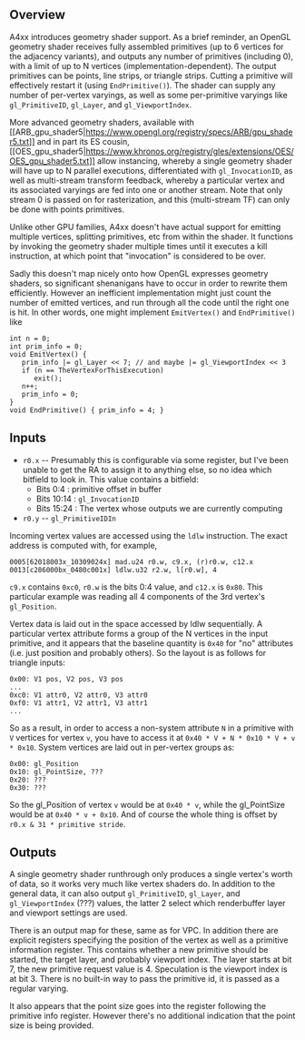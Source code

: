 Overview
--------

A4xx introduces geometry shader support. As a brief reminder, an OpenGL geometry shader receives fully assembled primitives (up to 6 vertices for the adjacency variants), and outputs any number of primitives (including 0), with a limit of up to N vertices (implementation-dependent). The output primitives can be points, line strips, or triangle strips. Cutting a primitive will effectively restart it (using `EndPrimitive()`). The shader can supply any number of per-vertex varyings, as well as some per-primitive varyings like `gl_PrimitiveID`, `gl_Layer`, and `gl_ViewportIndex`.

More advanced geometry shaders, available with [[ARB_gpu_shader5|https://www.opengl.org/registry/specs/ARB/gpu_shader5.txt]] and in part its ES cousin, [[OES_gpu_shader5|https://www.khronos.org/registry/gles/extensions/OES/OES_gpu_shader5.txt]] allow instancing, whereby a single geometry shader will have up to N parallel executions, differentiated with `gl_InvocationID`, as well as multi-stream transform feedback, whereby a particular vertex and its associated varyings are fed into one or another stream. Note that only stream 0 is passed on for rasterization, and this (multi-stream TF) can only be done with points primitives.

Unlike other GPU families, A4xx doesn't have actual support for emitting multiple vertices, splitting primitives, etc from within the shader. It functions by invoking the geometry shader multiple times until it executes a kill instruction, at which point that "invocation" is considered to be over.

Sadly this doesn't map nicely onto how OpenGL expresses geometry shaders, so significant shenanigans have to occur in order to rewrite them efficiently. However an inefficient implementation might just count the number of emitted vertices, and run through all the code until the right one is hit. In other words, one might implement `EmitVertex()` and `EndPrimitive()` like

    int n = 0;
    int prim_info = 0;
    void EmitVertex() {
       prim_info |= gl_Layer << 7; // and maybe |= gl_ViewportIndex << 3
       if (n == TheVertexForThisExecution)
          exit();
       n++;
       prim_info = 0;
    }
    void EndPrimitive() { prim_info = 4; }

Inputs
------
* `r0.x` -- Presumably this is configurable via some register, but I've been unable to get the RA to assign it to anything else, so no idea which bitfield to look in. This value contains a bitfield:
  * Bits 0:4 : primitive offset in buffer
  * Bits 10:14 : `gl_InvocationID`
  * Bits 15:24 : The vertex whose outputs we are currently computing
* `r0.y` -- `gl_PrimitiveIDIn`

Incoming vertex values are accessed using the `ldlw` instruction. The exact address is computed with, for example,

    0005[62018003x_10309024x] mad.u24 r0.w, c9.x, (r)r0.w, c12.x
    0013[c286000bx_0480c001x] ldlw.u32 r2.w, l[r0.w], 4

`c9.x` contains `0xc0`, `r0.w` is the bits 0:4 value, and `c12.x` is `0x80`. This particular example was reading all 4 components of the 3rd vertex's `gl_Position`.

Vertex data is laid out in the space accessed by ldlw sequentially. A particular vertex attribute forms a group of the N vertices in the input primitive, and it appears that the baseline quantity is `0x40` for "no" attributes (i.e. just position and probably others). So the layout is as follows for triangle inputs:

    0x00: V1 pos, V2 pos, V3 pos
    ...
    0xc0: V1 attr0, V2 attr0, V3 attr0
    0xf0: V1 attr1, V2 attr1, V3 attr1
    ...

So as a result, in order to access a non-system attribute `N` in a primitive with `V` vertices for vertex `v`, you have to access it at `0x40 * V + N * 0x10 * V + v * 0x10`. System vertices are laid out in per-vertex groups as:

    0x00: gl_Position
    0x10: gl_PointSize, ???
    0x20: ???
    0x30: ???

So the gl_Position of vertex `v` would be at `0x40 * v`, while the gl_PointSize would be at `0x40 * v + 0x10`. And of course the whole thing is offset by `r0.x & 31 * primitive stride`.

Outputs
-------
A single geometry shader runthrough only produces a single vertex's worth of data, so it works very much like vertex shaders do. In addition to the general data, it can also output `gl_PrimitiveID`, `gl_Layer`, and `gl_ViewportIndex` (???) values, the latter 2 select which renderbuffer layer and viewport settings are used.

There is an output map for these, same as for VPC. In addition there are explicit registers specifying the position of the vertex as well as a primitive information register. This contains whether a new primitive should be started, the target layer, and probably viewport index. The layer starts at bit 7, the new primitive request value is 4. Speculation is the viewport index is at bit 3. There is no built-in way to pass the primitive id, it is passed as a regular varying.

It also appears that the point size goes into the register following the primitive info register. However there's no additional indication that the point size is being provided.
